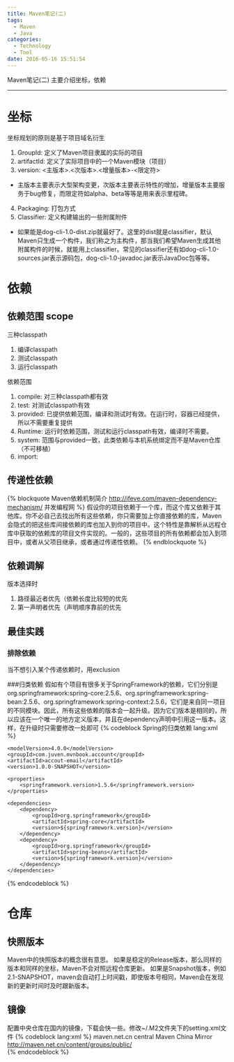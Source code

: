 ```yaml
---
title: Maven笔记(二)
tags:
  - Maven
  - Java
categories:
  - Technology
  - Tool
date: 2016-05-16 15:51:54
---
```

Maven笔记(二) 主要介绍坐标，依赖
<!-- more -->

***


# 坐标

坐标规划的原则是基于项目域名衍生
1. GroupId: 定义了Maven项目隶属的实际的项目
2. artifactId: 定义了实际项目中的一个Maven模块（项目）
3. version: <主版本>.<次版本>.<增量版本>-<限定符>
* 主版本主要表示大型架构变更，次版本主要表示特性的增加，增量版本主要服务于bug修复，而限定符如alpha、beta等等是用来表示里程碑。
4. Packaging: 打包方式
5. Classifier: 定义构建输出的一些附属附件
* 如果能是dog-cli-1.0-dist.zip就最好了。这里的dist就是classifier，默认Maven只生成一个构件，我们称之为主构件，那当我们希望Maven生成其他附属构件的时候，就能用上classifier。常见的classifier还有如dog-cli-1.0-sources.jar表示源码包，dog-cli-1.0-javadoc.jar表示JavaDoc包等等。

# 依赖

## 依赖范围 scope
三种classpath
1. 编译classpath
2. 测试classpath
3. 运行classpath

依赖范围
1. compile: 对三种classpath都有效
2. test: 对测试classpath有效
3. provided: 已提供依赖范围，编译和测试时有效。在运行时，容器已经提供，所以不需要重复提供
4. Runtime: 运行时依赖范围，测试和运行classpath有效，编译时不需要。
5. system: 范围与provided一致，此类依赖与本机系统绑定而不是Maven仓库（不可移植）
6. import: 

## 传递性依赖
{% blockquote  Maven依赖机制简介 http://ifeve.com/maven-dependency-mechanism/ 并发编程网 %}
假设你的项目依赖于一个库，而这个库又依赖于其他库。你不必自己去找出所有这些依赖，你只需要加上你直接依赖的库，Maven会隐式的把这些库间接依赖的库也加入到你的项目中。这个特性是靠解析从远程仓库中获取的依赖库的项目文件实现的。一般的，这些项目的所有依赖都会加入到项目中，或者从父项目继承，或者通过传递性依赖。
{% endblockquote %}


## 依赖调解
版本选择时
1. 路径最近者优先（依赖长度比较短的优先 
2. 第一声明者优先（声明顺序靠前的优先

## 最佳实践

### 排除依赖
当不想引入某个传递依赖时，用exclusion

###归类依赖
假如有个项目有很多关于SpringFramework的依赖，它们分别是org.springframework:spring-core:2.5.6、org.springframework:spring-bean:2.5.6、org.springframework:spring-context:2.5.6，它们是来自同一项目的不同模块。因此，所有这些依赖的版本会一起升级。因为它们版本是相同的，所以应该在一个唯一的地方定义版本，并且在dependency声明中引用这一版本。这样，在升级时只需要修改一处即可
{% codeblock Spring的归类依赖 lang:xml %}
<project>
   
    <modelVersion>4.0.0</modelVersion>
    <groupId>com.juven.mvnbook.account</groupId>
    <artifactId>accout-email</artifactId>
    <version>1.0.0-SNAPSHOT</version>

    <properties>
        <springframework.version>1.5.6</springframework.version>
    </properties>

    <dependencies>
        <dependency>
            <groupId>org.springframework</groupId>
            <artifactId>spring-core</artifactId>
            <version>${springframework.version}</version>
        </dependency> 
        <dependency>
            <groupId>org.springframework</groupId>
            <artifactId>spring-beans</artifactId>
            <version>${springframework.version}</version>
        </dependency>       
    </dependencies>
</project>
{% endcodeblock %}

# 仓库
## 快照版本
Maven中的快照版本的概念很有意思。
如果是稳定的Release版本，那么同样的版本和同样的坐标，Maven不会对照远程仓库更新。
如果是Snapshot版本，例如2.1-SNAPSHOT，maven会自动打上时间戳，即使版本号相同，Maven会在发现新的更新时间时及时跟新版本。

## 镜像
配置中央仓库在国内的镜像，下载会快一些。修改~/.M2文件夹下的setting.xml文件
{% codeblock lang:xml %}
<mirrors>
    <!--     
     | mirror
     | Specifies a repository mirror site to use instead of a given repository. The repository that
     | this mirror serves has an ID that matches the mirrorOf element of this mirror. IDs are used
     | for inheritance and direct lookup purposes, and must be unique across the set of mirrors.
     | -->
    <mirror>
      <id>maven.net.cn</id>
      <mirrorOf>central</mirrorOf>
      <name>Maven China Mirror</name>
      <url>http://maven.net.cn/content/groups/public/</url>
    </mirror>
  </mirrors>  
{% endcodeblock %}



